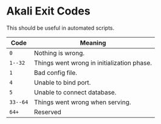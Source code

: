 # Akali Exit Codes

This should be useful in automated scripts.

| Code     | Meaning                                    |
|----------|--------------------------------------------|
| `0`      | Nothing is wrong.                          |
| `1--32`  | Things went wrong in initialization phase. |
| `1`      | Bad config file.                           |
| `4`      | Unable to bind port.                       |
| `5`      | Unable to connect database.                |
| `33--64` | Things went wrong when serving.            |
| `64+`    | Reserved                                   |
